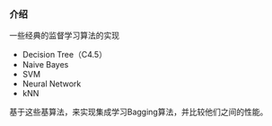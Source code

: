 ### 介绍
一些经典的监督学习算法的实现
- Decision Tree（C4.5）
- Naive Bayes
- SVM
- Neural Network
- kNN

基于这些基算法，来实现集成学习Bagging算法，并比较他们之间的性能。